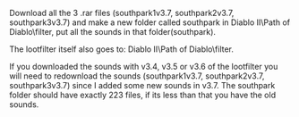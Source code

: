 Download all the 3 .rar files (southpark1v3.7, southpark2v3.7, southpark3v3.7) and make a new folder called southpark in Diablo II\Path of Diablo\filter, put all the sounds in that folder(southpark).

The lootfilter itself also goes to: Diablo II\Path of Diablo\filter.

If you downloaded the sounds with v3.4, v3.5 or v3.6 of the lootfilter you will need to redownload the sounds (southpark1v3.7, southpark2v3.7, southpark3v3.7) since I added some new sounds in v3.7. The southpark folder should have exactly 223 files, if its less than that you have the old sounds.
